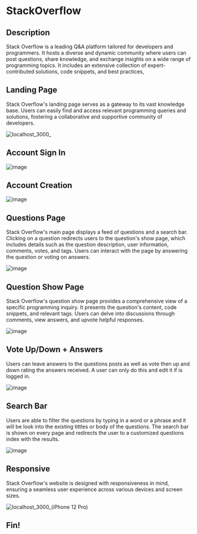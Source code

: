 # StackOverflow

## Description
Stack Overflow is a leading Q&A platform tailored for developers and programmers. 
It hosts a diverse and dynamic community where users can post questions, share knowledge, and exchange insights on a wide range of programming topics. 
It includes an extensive collection of expert-contributed solutions, code snippets, and best practices, 

## Landing Page
Stack Overflow's landing page serves as a gateway to its vast knowledge base. Users can easily find and access relevant programming queries and solutions, fostering a collaborative and supportive community of developers.

![localhost_3000_](https://github.com/jeffreyferrert/StackOverflow/assets/60533307/436ddd90-f529-4274-a33a-06324b5a4d70)

## Account Sign In
![image](https://github.com/jeffreyferrert/StackOverflow/assets/60533307/73df3385-0198-4d0e-b79a-5c80f739bef3)

## Account Creation
![image](https://github.com/jeffreyferrert/StackOverflow/assets/60533307/fa6bde08-bf3f-4d2d-a898-6a4ba5479f80)

## Questions Page
Stack Overflow's main page displays a feed of questions and a search bar. Clicking on a question redirects users to the question's show page, which includes details such as the question description, user information, comments, votes, and tags. Users can interact with the page by answering the question or voting on answers.

![image](https://github.com/jeffreyferrert/StackOverflow/assets/60533307/bb473e4a-5d17-4719-ad67-ee3df6c096e6)

## Question Show Page
Stack Overflow's question show page provides a comprehensive view of a specific programming inquiry. It presents the question's content, code snippets, and relevant tags. Users can delve into discussions through comments, view answers, and upvote helpful responses. 

![image](https://github.com/jeffreyferrert/StackOverflow/assets/60533307/661e8c74-d69b-4392-b393-aad3242780a0)

## Vote Up/Down + Answers
Users can leave answers to the questions posts as well as vote then up and down rating the answers received. A user can only do this and edit it if is logged in.

![image](https://github.com/jeffreyferrert/StackOverflow/assets/60533307/4e0cca17-8731-4ba4-8e69-92afcd7380c1)

## Search Bar
Users are able to filter the questions by typing in a word or a phrase and it will be look into the existing tittles or body of the questions. The search bar is shown on every page and redirects the user to a customized questions index with the results.

![image](https://github.com/jeffreyferrert/StackOverflow/assets/60533307/95e07191-5808-4f36-992a-60e6228e9991)


## Responsive 
Stack Overflow's website is designed with responsiveness in mind, ensuring a seamless user experience across various devices and screen sizes. 

![localhost_3000_(iPhone 12 Pro)](https://github.com/jeffreyferrert/StackOverflow/assets/60533307/806a2557-ecd0-4bab-940c-22503062fd2a)

## Fin!
